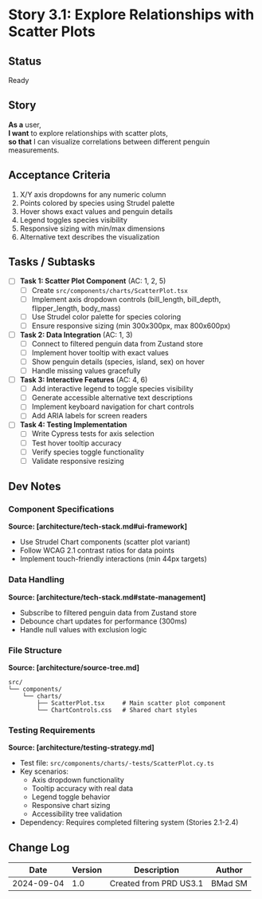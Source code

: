 # Story 3.1: Explore Relationships with Scatter Plots

## Status
Ready

## Story
**As a** user,  
**I want** to explore relationships with scatter plots,  
**so that** I can visualize correlations between different penguin measurements.

## Acceptance Criteria

1. X/Y axis dropdowns for any numeric column
2. Points colored by species using Strudel palette
3. Hover shows exact values and penguin details
4. Legend toggles species visibility
5. Responsive sizing with min/max dimensions
6. Alternative text describes the visualization

## Tasks / Subtasks

- [ ] **Task 1: Scatter Plot Component** (AC: 1, 2, 5)
  - [ ] Create `src/components/charts/ScatterPlot.tsx`
  - [ ] Implement axis dropdown controls (bill_length, bill_depth, flipper_length, body_mass)
  - [ ] Use Strudel color palette for species coloring
  - [ ] Ensure responsive sizing (min 300x300px, max 800x600px)

- [ ] **Task 2: Data Integration** (AC: 1, 3)
  - [ ] Connect to filtered penguin data from Zustand store
  - [ ] Implement hover tooltip with exact values
  - [ ] Show penguin details (species, island, sex) on hover
  - [ ] Handle missing values gracefully

- [ ] **Task 3: Interactive Features** (AC: 4, 6)
  - [ ] Add interactive legend to toggle species visibility
  - [ ] Generate accessible alternative text descriptions
  - [ ] Implement keyboard navigation for chart controls
  - [ ] Add ARIA labels for screen readers

- [ ] **Task 4: Testing Implementation**
  - [ ] Write Cypress tests for axis selection
  - [ ] Test hover tooltip accuracy
  - [ ] Verify species toggle functionality
  - [ ] Validate responsive resizing

## Dev Notes

### Component Specifications
**Source: [architecture/tech-stack.md#ui-framework]**
- Use Strudel Chart components (scatter plot variant)
- Follow WCAG 2.1 contrast ratios for data points
- Implement touch-friendly interactions (min 44px targets)

### Data Handling
**Source: [architecture/tech-stack.md#state-management]**
- Subscribe to filtered penguin data from Zustand store
- Debounce chart updates for performance (300ms)
- Handle null values with exclusion logic

### File Structure
**Source: [architecture/source-tree.md]**
```
src/
└── components/
    └── charts/
        ├── ScatterPlot.tsx     # Main scatter plot component
        └── ChartControls.css   # Shared chart styles
```

### Testing Requirements
**Source: [architecture/testing-strategy.md]**
- Test file: `src/components/charts/-tests/ScatterPlot.cy.ts`
- Key scenarios:
  - Axis dropdown functionality
  - Tooltip accuracy with real data
  - Legend toggle behavior
  - Responsive chart sizing
  - Accessibility tree validation
- Dependency: Requires completed filtering system (Stories 2.1-2.4)

## Change Log
| Date | Version | Description | Author |
|------|---------|-------------|---------|
| 2024-09-04 | 1.0 | Created from PRD US3.1 | BMad SM |